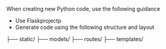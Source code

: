 When creating new Python code, use the following guidance

- Use Flaskprojectp
- Generate code using the following structure and layout

├── static/
├── models/
├── routes/
├── templates/